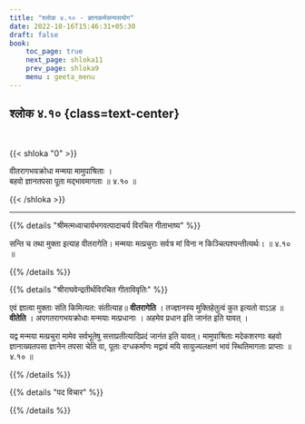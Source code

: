 ```yaml
---
title: "श्लोक ४.१० - ज्ञानकर्मसन्यसयोग"
date: 2022-10-16T15:46:31+05:30
draft: false
book:
    toc_page: true
    next_page: shloka11
    prev_page: shloka9
    menu : geeta_menu
---
```




## श्लोक ४.१० {class=text-center}

<br/>

{{< shloka  "0"  >}}

वीतरागभयक्रोधा मन्मया मामुपाश्रिताः ।  
बहवो ज्ञानतपसा पूता मद्भावमागताः ॥ ४.१० ॥

{{< /shloka >}}

---


{{% details "श्रीमत्मध्वाचार्यभगवत्पादाचर्य विरचित  गीताभाष्य" %}}


सन्ति च तथा मुक्ता इत्याह वीतरागेति। मन्मयाः मत्प्रचुराः सर्वत्र मां विना न किञ्चित्पश्यन्तीत्यर्थः। ॥ ४.१० ॥

{{% /details %}}


{{% details "श्रीराघवेन्द्रतीर्थविरचित गीताविवृतिः" %}}

एवं ज्ञात्वा मुक्ताः संति किमित्यत: संतीत्याह॥ **वीतरागेति** । 
तज्ज्ञानस्य मुक्तिहेतुत्वं कुत इत्यतो वाऽऽह ॥ **वीतेति** । 
अपगतरागभयक्रोधाः मन्मयाः
मत्प्रधानाः । अहमेव प्रधान इति जानंत इति यावत्‌ । 

यद्व मन्मया मत्प्रचुरा मामेव
सर्वभूतेषु सत्ताप्रतीत्यादिप्रदं जानंत इति यावत्‌। 
मामुपाश्रिताः मदेकशरणाः
बहवो ज्ञानाख्यतपसा ज्ञानेन तपसा चेति वा, 
पूताः दग्धकर्माणः मद्वावं मयि
सायुज्यलक्षणं भावं स्थितिमागताः प्राप्ताः ॥ ४.१० ॥

{{% /details %}}



{{% details "पद विचार" %}}


{{% /details %}}
